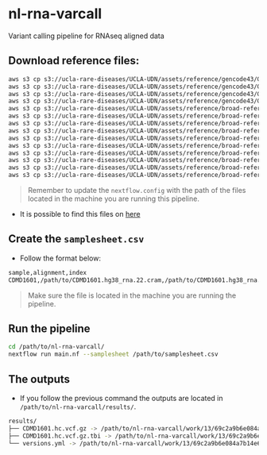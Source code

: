 # nl-rna-varcall
Variant calling pipeline for RNAseq aligned data

## Download reference files:
```bash
aws s3 cp s3://ucla-rare-diseases/UCLA-UDN/assets/reference/gencode43/GRCh38.p13/GRCh38.primary_assembly.genome.fa .
aws s3 cp s3://ucla-rare-diseases/UCLA-UDN/assets/reference/gencode43/GRCh38.p13/GRCh38.primary_assembly.genome.fa.fai .
aws s3 cp s3://ucla-rare-diseases/UCLA-UDN/assets/reference/gencode43/GRCh38.p13/GRCh38.primary_assembly.genome.fa.gz .
aws s3 cp s3://ucla-rare-diseases/UCLA-UDN/assets/reference/gencode43/GRCh38.p13/GRCh38.primary_assembly.genome.dict .
aws s3 cp s3://ucla-rare-diseases/UCLA-UDN/assets/reference/broad-references/hg38/v0/small_exac_common_3.hg38.vcf.gz .
aws s3 cp s3://ucla-rare-diseases/UCLA-UDN/assets/reference/broad-references/hg38/v0/small_exac_common_3.hg38.vcf.gz.tbi .
aws s3 cp s3://ucla-rare-diseases/UCLA-UDN/assets/reference/broad-references/hg38/v0/af-only-gnomad.hg38.vcf.gz .
aws s3 cp s3://ucla-rare-diseases/UCLA-UDN/assets/reference/broad-references/hg38/v0/af-only-gnomad.hg38.vcf.gz.tbi .
aws s3 cp s3://ucla-rare-diseases/UCLA-UDN/assets/reference/broad-references/hg38/v0/Homo_sapiens_assembly38.known_indels.vcf.gz .
aws s3 cp s3://ucla-rare-diseases/UCLA-UDN/assets/reference/broad-references/hg38/v0/Homo_sapiens_assembly38.known_indels.vcf.gz.tbi .
aws s3 cp s3://ucla-rare-diseases/UCLA-UDN/assets/reference/broad-references/hg38/v0/Mills_and_1000G_gold_standard.indels.hg38.vcf.gz .
aws s3 cp s3://ucla-rare-diseases/UCLA-UDN/assets/reference/broad-references/hg38/v0/Mills_and_1000G_gold_standard.indels.hg38.vcf.gz.tbi .
aws s3 cp s3://ucla-rare-diseases/UCLA-UDN/assets/reference/broad-references/hg38/v0/Homo_sapiens_assembly38.dbsnp138.vcf.gz .
aws s3 cp s3://ucla-rare-diseases/UCLA-UDN/assets/reference/broad-references/hg38/v0/Homo_sapiens_assembly38.dbsnp138.vcf.gz.tbi .
```
> Remember to update the `nextflow.config` with the path of the files located in the machine you are running this pipeline.
- It is possible to find this files on [here](https://cloud.google.com/storage/docs/gsutil_install#linux)

## Create the `samplesheet.csv`
- Follow the format below:
```bash
sample,alignment,index
CDMD1601,/path/to/CDMD1601.hg38_rna.22.cram,/path/to/CDMD1601.hg38_rna.22.cram.crai
```
> Make sure the file is located in the machine you are running the pipeline.

## Run the pipeline
```bash
cd /path/to/nl-rna-varcall/
nextflow run main.nf --samplesheet /path/to/samplesheet.csv
```

## The outputs
- If you follow the previous command the outputs are located in `/path/to/nl-rna-varcall/results/`.
```bash
results/
├── CDMD1601.hc.vcf.gz -> /path/to/nl-rna-varcall/work/13/69c2a9b6e084a7b14e64763a530001/CDMD1601.hc.vcf.gz
├── CDMD1601.hc.vcf.gz.tbi -> /path/to/nl-rna-varcall/work/13/69c2a9b6e084a7b14e64763a530001/CDMD1601.hc.vcf.gz.tbi
└── versions.yml -> /path/to/nl-rna-varcall/work/13/69c2a9b6e084a7b14e64763a530001/versions.yml
```